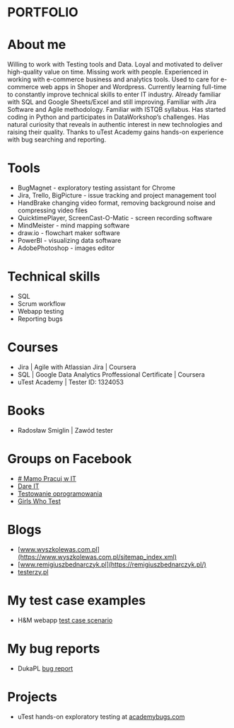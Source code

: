 # PORTFOLIO

# About me
Willing to work with Testing tools and Data. Loyal and motivated to deliver high-quality value on time. Missing work with people. Experienced in working with e-commerce business and analytics tools. Used to care for e-commerce web apps in Shoper and Wordpress. Currently learning full-time to constantly improve technical skills to enter IT industry. Already familiar with SQL and Google Sheets/Excel and still improving. Familiar with Jira Software and Agile methodology. Familiar with ISTQB syllabus. Has started coding in Python and participates in DataWorkshop’s challenges. Has natural curiosity that reveals in authentic interest in new technologies and raising their quality. Thanks to uTest Academy gains hands-on experience with bug searching and reporting.

# Tools
* BugMagnet - exploratory testing assistant for Chrome
* Jira, Trello, BigPicture - issue tracking and project management tool
* HandBrake changing video format, removing background noise and compressing video files
* QuicktimePlayer, ScreenCast-O-Matic - screen recording software
* MindMeister - mind mapping software
* draw.io - flowchart maker software
* PowerBI - visualizing data software
* AdobePhotoshop - images editor

# Technical skills
* SQL
* Scrum workflow
* Webapp testing
* Reporting bugs

# Courses
* Jira | Agile with Atlassian Jira | Coursera
* SQL | Google Data Analytics Proffessional Certificate | Coursera
* uTest Academy | Tester ID: 1324053

# Books
* Radosław Smiglin | Zawód tester

# Groups on Facebook
* [# Mamo Pracuj w IT](https://www.facebook.com/groups/mamopracujwit)
* [Dare IT](https://www.facebook.com/groups/dareit.io)
* [Testowanie oprogramowania](https://www.facebook.com/groups/TestowanieOprogramowania)
* [Girls Who Test](https://www.facebook.com/girls.who.test)

# Blogs
* [www.wyszkolewas.com.pl](https://www.wyszkolewas.com.pl/sitemap_index.xml)
* [www.remigiuszbednarczyk.pl](https://remigiuszbednarczyk.pl/)
* [testerzy.pl](https://testerzy.pl/)

# My test case examples
* H&M webapp [test case scenario](https://docs.google.com/spreadsheets/d/1WEo8BCmnOrZqveAireetOc4RmVxjVIbg/edit?usp=sharing&ouid=112076840331481287294&rtpof=true&sd=true)

# My bug reports
* DukaPL [bug report](https://docs.google.com/spreadsheets/d/1WEo8BCmnOrZqveAireetOc4RmVxjVIbg/edit?usp=sharing&ouid=112076840331481287294&rtpof=true&sd=true)

# Projects
* uTest hands-on exploratory testing at [academybugs.com](https://drive.google.com/file/d/1hGRciTNBK3S67RKRgdIxfQIzu100fVp9/view?usp=sharing)

